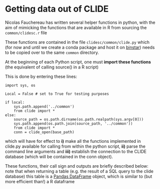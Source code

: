 # Getting data out of CLIDE

Nicolas Fauchereau has written several helper functions in python, with the aim of mimicking the functions that are available in R from sourcing the ```common/clidesc.r``` file

These functions are contained in the file ```clidesc/common/clide.py``` which (for now and until we create a conda package and host it on [binstar](https://binstar.org/nicolasfauchereau)) needs to be copied over to the same ```common``` directory.

At the beginning of each Python script, one must **import these functions** (the equivalent of calling source() in a R script) 

This is done by entering these lines: 

    import sys, os

    Local = False # set to True for testing purposes

    if local: 
        sys.path.append('../common') 
        from clide import * 
    else: 
        source_path = os.path.dirname(os.path.realpath(sys.argv[0]))
        sys.path.append(os.path.join(source_path, '../common'))
        from clide import * 
        conn = clide_open(base_path)

which will have for effect to **i)** make all the functions implemented in clide.py available for calling from within the python script, **ii)** parse the command line arguments and **iii)** establish the connection to the CLIDE database (which will be contained in the conn object). 

These functions, their call sign and outputs are briefly described below: note that when returning a table (e.g. the result of a SQL query to the clide database) this table is a [Pandas DataFrame](http://pandas.pydata.org/pandas-docs/dev/dsintro.html#dataframe) object, which is similar to (but more efficient than!) a R dataframe



